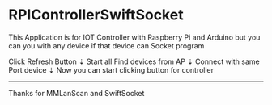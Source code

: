 # RPIControllerSwiftSocket

This Application is for IOT Controller with Raspberry Pi and Arduino
but you can you with any device if that device can Socket program

<Flowchart>

Click Refresh Button
          ⇣
Start all Find devices from AP
          ⇣
Connect with same Port device
          ⇣
Now you can start clicking button for controller

--------------------------------------------------------------------------------------------------------
Thanks for MMLanScan and SwiftSocket
